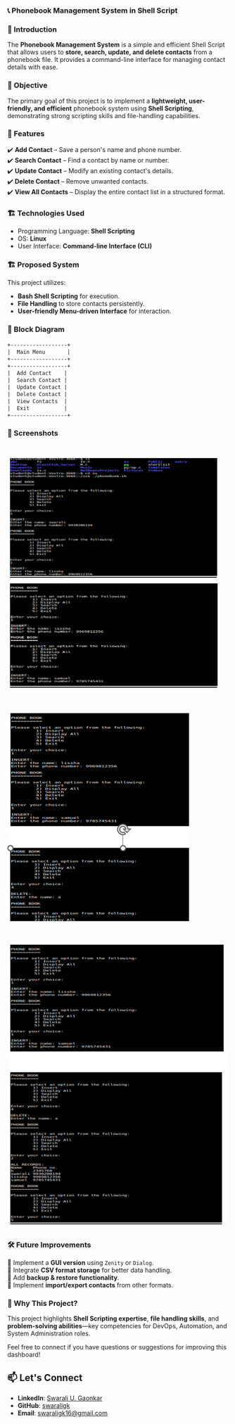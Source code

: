 
### 📞 Phonebook Management System in Shell Script  

### 📌 Introduction  
The **Phonebook Management System** is a simple and efficient Shell Script that allows users to **store, search, update, and delete contacts** from a phonebook file. It provides a command-line interface for managing contact details with ease.  

### 🎯 Objective  
The primary goal of this project is to implement a **lightweight, user-friendly, and efficient** phonebook system using **Shell Scripting**, demonstrating strong scripting skills and file-handling capabilities.

### 🚀 Features  
✔️ **Add Contact** – Save a person's name and phone number.  
✔️ **Search Contact** – Find a contact by name or number.  
✔️ **Update Contact** – Modify an existing contact's details.  
✔️ **Delete Contact** – Remove unwanted contacts.  
✔️ **View All Contacts** – Display the entire contact list in a structured format. 

### 🏗️ Technologies Used  
- Programming Language: **Shell Scripting**  
- OS: **Linux**  
- User Interface: **Command-line Interface (CLI)**
  

### 🏗️ Proposed System  
This project utilizes:  
- **Bash Shell Scripting** for execution.  
- **File Handling** to store contacts persistently.  
- **User-friendly Menu-driven Interface** for interaction.  

### 🔲 Block Diagram  
```
+------------------+
|  Main Menu       |
+------------------+
+------------------+
|  Add Contact    |
|  Search Contact |
|  Update Contact |
|  Delete Contact |
|  View Contacts  |
|  Exit           |
+------------------+
```

### 📸 Screenshots  

# ![PMS_ShellScript_Screenshot](PMS_ShellScript_Screenshot_1.png)
# ![PMS_ShellScript_Screenshot](PMS_ShellScript_Screenshot_2.png)
# ![PMS_ShellScript_Screenshot](PMS_ShellScript_Screenshot_3.png)


### 🛠️ Future Improvements  
🔹 Implement a **GUI version** using `Zenity` or `Dialog`.  
🔹 Integrate **CSV format storage** for better data handling.  
🔹 Add **backup & restore functionality**.  
🔹 Implement **import/export contacts** from other formats. 

### 📌 Why This Project?  
This project highlights **Shell Scripting expertise**, **file handling skills**, and **problem-solving abilities**—key competencies for DevOps, Automation, and System Administration roles.  

Feel free to connect if you have questions or suggestions for improving this dashboard! 
## 📫 Let's Connect  
- **LinkedIn**: [Swarali U. Gaonkar](https://www.linkedin.com/in/swaraligaonkar/)  
- **GitHub**: [swaraligk](https://github.com/swaraligk)  
- **Email**: swaraligk16@gmail.com
  
